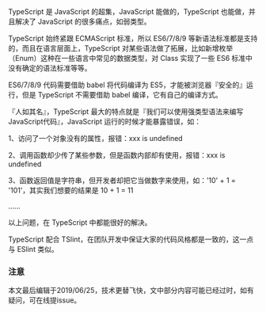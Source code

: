 TypeScript 是 JavaScript 的超集，JavaScript 能做的，TypeScript 也能做，并且解决了 JavaScript 的很多痛点，如弱类型。

TypeScript 始终紧跟 ECMAScript 标准，所以 ES6/7/8/9 等新语法标准都是支持的，而且在语言层面上，TypeScript 对某些语法做了拓展，比如新增枚举（Enum）这种在一些语言中常见的数据类型，对 Class 实现了一些 ES6 标准中没有确定的语法标准等等。

ES6/7/8/9 代码需要借助 babel 将代码编译为 ES5，才能被浏览器『安全的』运行，但是 TypeScript 不需要借助 babel 编译，它有自己的编译方式。

『人如其名』，TypeScript 最大的特点就是『我们可以使用强类型语法来编写JavaScript代码』，JavaScript 运行的时候才能暴露错误，如：

1、访问了一个对象没有的属性，报错：xxx is undefined

2、调用函数却少传了某些参数，但是函数内部却有使用，报错：xxx is undefined

3、函数返回值是字符串，但开发者却把它当做数字来使用，如：'10' + 1 = '101'，其实我们想要的结果是 10 + 1 = 11

......

以上问题，在 TypeScript 中都能很好的解决。

TypeScript 配合 TSlint，在团队开发中保证大家的代码风格都是一致的，这一点与 ESlint 类似。

### 注意

本文最后编辑于2019/06/25，技术更替飞快，文中部分内容可能已经过时，如有疑问，可在线提issue。